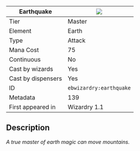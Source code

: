 | Earthquake |![](https://github.com/Electroblob77/Wizardry/blob/1.12.2/src/main/resources/assets/ebwizardry/textures/spells/ebwizardry:earthquake.png)|
|---|---|
| Tier | Master |
| Element | Earth |
| Type | Attack |
| Mana Cost | 75 |
| Continuous | No |
| Cast by wizards | Yes |
| Cast by dispensers | Yes |
| ID | `ebwizardry:earthquake` |
| Metadata | 139 |
| First appeared in | Wizardry 1.1 |
## Description
_A true master of earth magic can move mountains._